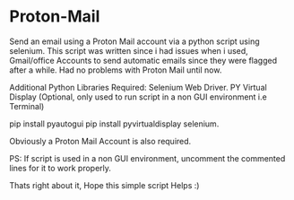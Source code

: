 # Proton-Mail
Send an email using a Proton Mail account via a python script using selenium. This script was written since i had issues when i used,
Gmail/office Accounts to send automatic emails since they were flagged after a while. Had no problems with Proton Mail until now.

Additional Python Libraries Required:
  Selenium Web Driver.
  PY Virtual Display (Optional, only used to run script in a non GUI environment i.e Terminal)
  
  pip install pyautogui
  pip install pyvirtualdisplay selenium.
 
Obviously a Proton Mail Account is also required.

PS: If script is used in a non GUI environment, uncomment the commented lines for it to work properly.

Thats right about it, Hope this simple script Helps :)
  

